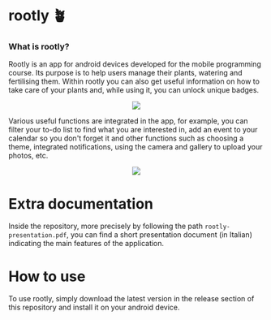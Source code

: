# rootly 🪴
### What is rootly?
Rootly is an app for android devices developed for the mobile programming course. Its purpose is to help users manage their plants, watering and fertilising them. Within rootly you can also get useful information on how to take care of your plants and, while using it, you can unlock unique badges.
<div align="center">
  <img src="https://github.com/mircoterenzi/MOB24-Rootly/blob/main/doc/mockup-1.png">
</div>

Various useful functions are integrated in the app, for example, you can filter your to-do list to find what you are interested in, add an event to your calendar so you don't forget it and other functions such as choosing a theme, integrated notifications, using the camera and gallery to upload your photos, etc.
<div align="center">
  <img src="https://github.com/mircoterenzi/MOB24-Rootly/blob/main/doc/mockup-2.png">
</div>

# Extra documentation
Inside the repository, more precisely by following the path `rootly-presentation.pdf`, you can find a short presentation document (in Italian) indicating the main features of the application.

# How to use
To use rootly, simply download the latest version in the release section of this repository and install it on your android device.

